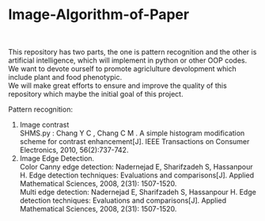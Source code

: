# Image-Algorithm-of-Paper
<!--This repository is sustained by Jiayu Zhang and leaded by Kunjie Chen professor, both in Engineering Institution of NJAU University in China.--><Br/>
This repository has two parts, the one is pattern recognition and the other is artificial intelligence, which will implement in python or other OOP codes. We want to devote ourself to promote agriclulture devolopment which include plant and food phenotypic. <Br/>
We will make great efforts to ensure and improve the quality of this repository which maybe the initial goal of this project.<Br/>

Pattern recognition:<Br/>
1. Image contrast<Br/>
   SHMS.py : Chang Y C , Chang C M . A simple histogram modification scheme for contrast enhancement[J]. IEEE Transactions on Consumer Electronics, 2010, 56(2):737-742.
2. Image Edge Detection.<Br/>
   Color Canny edge detection: Nadernejad E, Sharifzadeh S, Hassanpour H. Edge detection techniques: Evaluations and comparisons[J]. Applied Mathematical Sciences, 2008, 2(31): 1507-1520.<Br/>
   Multi edge detection: Nadernejad E, Sharifzadeh S, Hassanpour H. Edge detection techniques: Evaluations and comparisons[J]. Applied Mathematical Sciences, 2008, 2(31): 1507-1520.<Br/>
